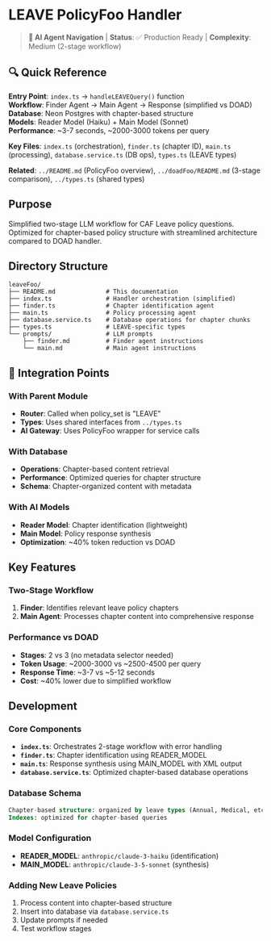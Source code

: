 # LEAVE PolicyFoo Handler

> **🤖 AI Agent Navigation** | **Status**: ✅ Production Ready | **Complexity**: Medium (2-stage workflow)

## 🔍 Quick Reference

**Entry Point**: `index.ts` → `handleLEAVEQuery()` function  
**Workflow**: Finder Agent → Main Agent → Response (simplified vs DOAD)  
**Database**: Neon Postgres with chapter-based structure  
**Models**: Reader Model (Haiku) + Main Model (Sonnet)  
**Performance**: ~3-7 seconds, ~2000-3000 tokens per query

**Key Files**: `index.ts` (orchestration), `finder.ts` (chapter ID), `main.ts` (processing), `database.service.ts` (DB ops), `types.ts` (LEAVE types)

**Related**: `../README.md` (PolicyFoo overview), `../doadFoo/README.md` (3-stage comparison), `../types.ts` (shared types)

## Purpose

Simplified two-stage LLM workflow for CAF Leave policy questions. Optimized for chapter-based policy structure with streamlined architecture compared to DOAD handler.

## Directory Structure

```
leaveFoo/
├── README.md              # This documentation
├── index.ts               # Handler orchestration (simplified)
├── finder.ts              # Chapter identification agent
├── main.ts                # Policy processing agent
├── database.service.ts    # Database operations for chapter chunks
├── types.ts               # LEAVE-specific types
└── prompts/               # LLM prompts
    ├── finder.md          # Finder agent instructions
    └── main.md            # Main agent instructions
```

## 🔄 Integration Points

### With Parent Module
- **Router**: Called when policy_set is "LEAVE"
- **Types**: Uses shared interfaces from `../types.ts`
- **AI Gateway**: Uses PolicyFoo wrapper for service calls

### With Database
- **Operations**: Chapter-based content retrieval
- **Performance**: Optimized queries for chapter structure
- **Schema**: Chapter-organized content with metadata

### With AI Models
- **Reader Model**: Chapter identification (lightweight)
- **Main Model**: Policy response synthesis
- **Optimization**: ~40% token reduction vs DOAD

## Key Features

### Two-Stage Workflow
1. **Finder**: Identifies relevant leave policy chapters
2. **Main Agent**: Processes chapter content into comprehensive response

### Performance vs DOAD
- **Stages**: 2 vs 3 (no metadata selector needed)
- **Token Usage**: ~2000-3000 vs ~2500-4500 per query
- **Response Time**: ~3-7 vs ~5-12 seconds
- **Cost**: ~40% lower due to simplified workflow

## Development

### Core Components
- **`index.ts`**: Orchestrates 2-stage workflow with error handling
- **`finder.ts`**: Chapter identification using READER_MODEL
- **`main.ts`**: Response synthesis using MAIN_MODEL with XML output
- **`database.service.ts`**: Optimized chapter-based database operations

### Database Schema
```sql
Chapter-based structure: organized by leave types (Annual, Medical, etc.)
Indexes: optimized for chapter-based queries
```

### Model Configuration
- **READER_MODEL**: `anthropic/claude-3-haiku` (identification)
- **MAIN_MODEL**: `anthropic/claude-3-5-sonnet` (synthesis)

### Adding New Leave Policies
1. Process content into chapter-based structure
2. Insert into database via `database.service.ts`
3. Update prompts if needed
4. Test workflow stages

